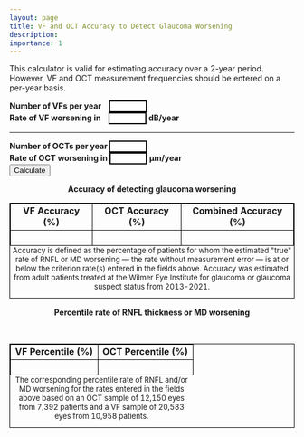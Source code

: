 ```yaml
---
layout: page
title: VF and OCT Accuracy to Detect Glaucoma Worsening
description: 
importance: 1
---
```

<style>
.post-header {
  text-align: center;
}

table, th, td {
  border:1px solid black;
}

label {
  display: inline;
  clear: left;
  text-align: left;
  outline: none;
}

input[type="value"] {
  outline: none !important;
  display: inline;
  width: 9ch;
  text-align: center;
  border: 2px solid black;
  border-radius: 0px;
}
</style>

<body>
  This calculator is valid for estimating accuracy over a 2-year period. However, VF and OCT measurement frequencies should be entered on a per-year basis. 
  <p></p>
    <div class="form-group">
      <label id="vfFreq-label" for="vfFreq"><b>Number of VFs per year &nbsp;&nbsp;</b></label>
      <input
        type="value"
        name="vfFreq"
        id="vfFreqInput"
        class="form-control"
        required
      >
    </div>
    <div class="form-group">
      <label id="measurementInVF1-label" for="measurementInVF1"> <b>Rate of VF worsening in &nbsp;&nbsp;</b></label>
      <input
        type="value"
        name="measurementInVF1"
        id="measurementInputVF1"
        class="form-control"
        required
      >
      <b>dB/year</b>
    </div>
    <hr>
    <div class="form-group">
      <label id="octFreq-label" for="octFreq"><b>Number of OCTs per year  </b></label>
      <input
        type="value"
        name="octFreq"
        id="octFreqInput"
        class="form-control"
        required
      >
    </div> 
    <div class="form-group">
      <label id="measurementInOCT1-label" for="measurementInOCT1"><b>Rate of OCT worsening in </b></label>
      <input
        type="value"
        name="measurementInOCT1"
        id="measurementInputOCT1"
        class="form-control"
        required
      >
      <b>µm/year</b>
    </div>

<div class="buttondiv">
  <button type="button" id="submit" class="submit-button" 
    onclick="getInputValue()">Calculate</button>
</div>

<p></p>
<div class="eqnAnswer"><center>
  <p id= "result"><b>Accuracy of detecting glaucoma worsening</b></p></center></div>

<table class="tb" id="accuracyTable" style="width:100%">
  <caption style="caption-side:bottom"><font size="-1">Accuracy is defined as the percentage of patients for whom the estimated "true" rate of RNFL or MD worsening — the rate without measurement error — is at or below the criterion rate(s) entered in the fields above. Accuracy was estimated from adult patients treated at the Wilmer Eye Institute for glaucoma or glaucoma suspect status from 2013-2021.</font></caption>
  <tr>
    <td style="text-align:center"><b>VF Accuracy (%)</b></td>
    <td style="text-align:center"><b>OCT Accuracy (%)</b></td>
    <td style="text-align:center"><b>Combined Accuracy (%)</b></td>
  </tr>
  <tr>
    <td style="text-align:center">&nbsp;</td>
    <td style="text-align:center">&nbsp;</td>
    <td style="text-align:center">&nbsp;</td>
  </tr>
</table>
<p><center><b>Percentile rate of RNFL thickness or MD worsening</b></center></p>
<br>

<table class="tb" id="pctTable" style="width:100%">
  <caption style="caption-side:bottom"><font size="-1">The corresponding percentile rate of RNFL and/or MD worsening for the rates entered in the fields above based on an OCT sample of 12,150 eyes from 7,392 patients and a VF sample of 20,583 eyes from 10,958 patients.</font></caption>
  <tr>
    <td style="text-align:center"><b>VF Percentile (%)</b></td>
    <td style="text-align:center"><b>OCT Percentile (%)</b></td>
  </tr>
  <tr>
    <td style="text-align:center">&nbsp;</td>
    <td style="text-align:center">&nbsp;</td>
  </tr>
</table>
</body>

<script> 
// Throws an alert pop up box whenever an error is thrown by the program.
window.onerror = function(msg, url, linenumber) {
    alert(msg);
    return true;
}

// Function to calculate the  percent correct based on our paper.
function accuracyEqn(smp, lookup_idx, lookup_type) {
  // Need to multiply the frequency value by 2 to make it on the rate of 2 years instead of the input 1 year
  smp = (smp * 2) + 1;
  if (lookup_type == 'vf') {
    // Lookup table for the three vf coefficients
    const vf_lookup = {
      coef1 : [0.190479757,0.223652646,0.240565754,0.25506804,0.268316951,0.278997972,0.286546959,0.294022053,0.299776696,0.306077907,0.312791273,0.320444755,0.328436473,0.336484647,0.345284608,0.354453719,0.363793116,0.370818444,0.378462381,0.38688114,0.395880937,0.402951587,0.411322427,0.41998632,0.428177898,0.437260048,0.445671172,0.454137583,0.462847222,0.471153507,0.479536375,0.487988654,0.496396101,0.50478851,0.513602547,0.522089676,0.530245102,0.53885268,0.54736018,0.555686883,0.564053794,0.572725508,0.580857411,0.589373409,0.597666194,0.605872789,0.614307008,0.623002664,0.631558161,0.639744857],
      coef2 : [-0.06041798,-0.066359787,-0.074531655,-0.080669621,-0.084999058,-0.085814752,-0.084099306,-0.082535574,-0.079634789,-0.076995367,-0.073601837,-0.07120895,-0.068627667,-0.066425077,-0.064331883,-0.062588237,-0.06118427,-0.058473066,-0.0558686,-0.054109654,-0.053016401,-0.050437505,-0.048861819,-0.047637771,-0.045879454,-0.045139835,-0.043517384,-0.042098482,-0.04078574,-0.039490299,-0.03807006,-0.03704648,-0.036178284,-0.035116476,-0.034529478,-0.033730731,-0.032743137,-0.031969275,-0.031330375,-0.030424242,-0.029747191,-0.029353868,-0.028280956,-0.027641885,-0.026793469,-0.025912759,-0.025431125,-0.02527389,-0.024962652,-0.024181651],
      coef3 : [0.045527569,0.047352334,0.04889447,0.049296853,0.049339206,0.048587534,0.046924293,0.045291282,0.043245747,0.041354745,0.039502305,0.038044452,0.036682253,0.035357956,0.034332855,0.03340215,0.032585995,0.031353617,0.030159661,0.029229359,0.028542603,0.027370194,0.026603544,0.025993015,0.025164408,0.024632628,0.023926903,0.023263134,0.022680439,0.022084466,0.021467283,0.020900937,0.020391343,0.019910315,0.01954054,0.019102851,0.018571945,0.018185832,0.017786483,0.017378583,0.01700327,0.016717034,0.016261021,0.01590464,0.01549048,0.015100516,0.014797525,0.01458047,0.014318877,0.013954276],
    };
    var coef1 = vf_lookup['coef1'][lookup_idx];
    var coef2 = vf_lookup['coef2'][lookup_idx];
    var coef3 = vf_lookup['coef3'][lookup_idx];
  } else {
    // Lookup table for the three oct coefficients
    const oct_lookup = {
      coef1 : [0.822690159,0.793945489,0.730533405,0.589983103,0.533914205,0.491102554,0.458007414,0.431223757,0.420185995,0.414983281,0.412228807,0.412641231,0.415463034,0.419753292,0.423068375,0.428292969,0.436120729,0.442247358,0.449541672,0.457060536,0.463816713,0.469437265,0.475638675,0.482555582,0.489221053,0.495829808,0.502234568,0.509338581,0.516922551,0.524523218,0.532081511,0.539844431,0.5473206,0.555056817,0.562926995,0.571086904,0.579001527,0.585931753,0.594183503,0.601886015,0.609985808,0.617472844,0.625352327,0.633011309,0.641304675,0.649346536,0.656971262,0.664899912,0.672521023,0.680167706],
      coef2 : [-0.008314292,-0.032211032,-0.004467137,0.03043717,0.008564705,-0.020894607,-0.044184804,-0.050345584,-0.056031653,-0.06024591,-0.060154992,-0.061197386,-0.06071026,-0.059746806,-0.059179924,-0.058264602,-0.057989043,-0.056471821,-0.055329258,-0.054658946,-0.053177686,-0.051272196,-0.049749402,-0.048142539,-0.046890517,-0.04538224,-0.043532434,-0.042026527,-0.040957929,-0.039786755,-0.03855801,-0.037523299,-0.036745078,-0.035532288,-0.034532526,-0.0338042,-0.032851818,-0.031625267,-0.03123376,-0.030439212,-0.029864763,-0.028887948,-0.028216255,-0.027475399,-0.027342323,-0.02696894,-0.026231624,-0.025883057,-0.025363683,-0.024688808],
      coef3 : [0.012032007,0.018014356,0.012613292,0.011711992,0.022474625,0.0331204,0.039687026,0.040200388,0.040566082,0.040634876,0.03973449,0.039018301,0.038152903,0.037290654,0.036253457,0.03527301,0.034704043,0.033741618,0.03300032,0.032375419,0.031521536,0.030433141,0.029466941,0.028545242,0.027795006,0.02692258,0.025972371,0.025116939,0.024501165,0.023903164,0.023258957,0.022651519,0.022122248,0.02155156,0.020999924,0.02055514,0.020047982,0.019420669,0.019078847,0.018591768,0.018230707,0.017714526,0.01734582,0.016909745,0.016646404,0.016356228,0.015924305,0.015619082,0.015273325,0.014877935],
    };
    var coef1 = oct_lookup['coef1'][lookup_idx];
    var coef2 = oct_lookup['coef2'][lookup_idx];
    var coef3 = oct_lookup['coef3'][lookup_idx];
  }
  return 100*(coef1 + coef2*Math.log(smp) + coef3*(Math.log(smp))**2);
}

// Calculate combined accuracy of vf and oct.
function combinedAccuracy(vf_percent_correct, oct_percent_correct) {
  vf_cd = vf_percent_correct / 100;
  oct_vd = oct_percent_correct / 100;
  return 100*(vf_cd + oct_vd - (vf_cd*oct_vd));
}

// Function that handles the main information flow to perform the calculations.
function calculateAccuracy(vf_freq, oct_freq, vf_actual_rate, oct_actual_rate) {
  // Percentile Table
  const percentiles = [0.99,0.98,0.97,0.96,0.95,0.94,0.93,0.92,0.91,0.9,0.89,0.88,0.87,0.86,0.85,0.84,0.83,0.82,0.81,0.8,0.79,0.78,0.77,0.76,0.75,0.74,0.73,0.72,0.71,0.7,0.69,0.68,0.67,0.66,0.65,0.64,0.63,0.62,0.61,0.6,0.59,0.58,0.57,0.56,0.55,0.54,0.53,0.52,0.51,0.5];
  // VF Table
  const db_pyear = [-2.375374179,-1.87072991,-1.55882768,-1.354906634,-1.209968329,-1.10005846,-1.004460165,-0.922879731,-0.850669103,-0.788616302,-0.73812498,-0.694618166,-0.657602418,-0.622323225,-0.594619155,-0.569041382,-0.545408203,-0.51918586,-0.495643593,-0.474408781,-0.455362716,-0.43417603,-0.41702764,-0.401546448,-0.38535631,-0.370813706,-0.357395279,-0.344351564,-0.332899923,-0.32056724,-0.30908592,-0.296439662,-0.284030788,-0.273758069,-0.263631487,-0.253395759,-0.242297973,-0.2336445,-0.223724021,-0.215218543,-0.206087714,-0.197988734,-0.189993294,-0.182100379,-0.174189643,-0.166953802,-0.159186689,-0.151801921,-0.144212655,-0.137260077];
  // OCT Table
  const mic_pyear = [-59.10676741,-21.06141589,-10.61985367,-6.43719542,-4.867978254,-3.929476474,-3.29888707,-2.868740323,-2.575112527,-2.348728534,-2.172631297,-2.020366034,-1.899064351,-1.797026962,-1.68954472,-1.602117914,-1.533984613,-1.464555097,-1.407078688,-1.350655596,-1.296282342,-1.237350255,-1.181807662,-1.134068909,-1.088528277,-1.04379893,-1.000612736,-0.961338114,-0.92650516,-0.894411349,-0.862917964,-0.831970156,-0.798927213,-0.772183197,-0.7445282,-0.718996287,-0.69435203,-0.664350749,-0.639762671,-0.61411954,-0.591691858,-0.566843864,-0.546191311,-0.522478076,-0.500657912,-0.48070557,-0.457669937,-0.436351304,-0.415084497,-0.39408508];

  // ERROR CHECKING
  // If vf_rate is below the 99th percentile or above 0 then throw input error
  if (vf_actual_rate < db_pyear[0] || vf_actual_rate > 0) {
    throw new Error('VF rate is out of range. Please enter a value between our 99th percentile (-2.375) and 0.');
  // If oct_rate is below the 99th percentile or above 0 then throw input error
  } else if (oct_actual_rate < mic_pyear[0] || oct_actual_rate > 0) {
    throw new Error('OCT rate is out of range. Please enter a value between our 99th percentile (-59.11) and 0.');
  }

  // Define way to find two closest numbers from array
  const findClosest = (arr = [], target = 1) => {
   const size = 2;
   return arr.sort((a, b) => {
      const distanceA = Math.abs(a - target)
      const distanceB = Math.abs(b - target)
      if (distanceA === distanceB) {
         return a - b
      }
      return distanceA - distanceB
   }).slice(0, size)
   .sort((a, b) => a - b);
  };

  // CALCULATE VF INFORMATION
  // Get two closest vf rates from our table
  var vf_closest_array = findClosest([...db_pyear], vf_actual_rate);
  var vf_pctl_rate1 = vf_closest_array[0];
  var vf_pctl_rate2 = vf_closest_array[1];
  // Get distance between the two closest vf rates
  var vf_rate_distance = Math.abs(vf_pctl_rate1 - vf_pctl_rate2);
  // Get right-most value in the rate array between the two
  var vf_rate_rhs = Math.max(vf_pctl_rate1, vf_pctl_rate2);
  // Get distance between our actual rate and the right-hand rate
  var vf_rhs_distance = Math.abs(vf_actual_rate - vf_rate_rhs);
  // Get the percentage of the distance between the left-hand and right-hand rates that our actual rate is
  var vf_interpolate_pctl = vf_rhs_distance / vf_rate_distance;
  // Get the index of the rate array that the closest rate to our actual is
  var vf_lookup_idx = db_pyear.indexOf(vf_rate_rhs);
  // Use that index to look up what percentile it is and then add the interpolated distance percent
  var vf_pctl = (percentiles[vf_lookup_idx]*100) + vf_interpolate_pctl;

  // CALCULATE OCT INFORMATION
  // Get two closest oct rates from our table
  var oct_closest_array = findClosest([...mic_pyear], oct_actual_rate);
  var oct_pctl_rate1 = oct_closest_array[0];
  var oct_pctl_rate2 = oct_closest_array[1];
  // Get distance between the two closest oct rates
  var oct_rate_distance = Math.abs(oct_pctl_rate1 - oct_pctl_rate2);
  // Get right-most value in the rate array between the two
  var oct_rate_rhs = Math.max(oct_pctl_rate1, oct_pctl_rate2);
  // Get distance between our actual rate and the right-hand rate
  var oct_rhs_distance = Math.abs(oct_actual_rate - oct_rate_rhs);
  // Get the percentage of the distance between the left-hand and right-hand rates that our actual rate is
  var oct_interpolate_pctl = oct_rhs_distance / oct_rate_distance;
  // Get the index of the rate array that the closest rate to our actual is
  var oct_lookup_idx = mic_pyear.indexOf(oct_rate_rhs);
  // Use that index to look up what percentile it is and then add the interpolated distance percent
  var oct_pctl = (percentiles[oct_lookup_idx]*100) + oct_interpolate_pctl;
  
  // Use the accuracy equations to calculate percent correct for everything
  var vf_percent_correct = accuracyEqn(vf_freq, vf_lookup_idx, 'vf');
  var oct_percent_correct = accuracyEqn(oct_freq, oct_lookup_idx, 'oct');
  var combined_percent_correct = combinedAccuracy(vf_percent_correct, oct_percent_correct);
  return [vf_percent_correct, vf_pctl, oct_percent_correct, oct_pctl, combined_percent_correct];
}

// Get number of significant figures from inputs - MUST be string
function getSignificantDigitCount(n) {
  var dec_sent = false;
  // If input has a decimal place, set flag to true and append "1" to the end of it.
  // This is a hack around JavaScript engine automatically converting "1.00" to "1"
  // but now it will accurately keep it as "1.001" and then we subtract 1 sig fig at the end if flag is true.
  if (n.indexOf(".") != -1) {
    n += 1
    dec_sent = true;
  }
  n = Math.abs(n.replace(".", "")); //remove decimal and make positive
  if (n == 0) return 1;
  while (n != 0 && n % 10 == 0) n /= 10; //kill the 0s at the end of n
  if (dec_sent) {
    return Math.floor(Math.log(n) / Math.LN10)
  }
  return Math.floor(Math.log(n) / Math.LN10) + 1; //get number of digits
}

// This is where all the values from the page are actually read in and then the table values are updated. 
function getInputValue() {
  // Read in all inputs
  var vf_freq = Number(document.getElementById("vfFreqInput").value);
  var vf_rate = document.getElementById("measurementInputVF1").value;
  var oct_freq = Number(document.getElementById("octFreqInput").value);
  var oct_rate = document.getElementById("measurementInputOCT1").value;

  // Flags to check if only VF or only OCT info has been input
  var only_vf = false;
  var only_oct = false;
  // First check if VF is the only thing that has been input
  if (!oct_freq && !oct_rate) {
    // ERROR CHECKING
    if (isNaN(vf_freq)) {
      throw new Error('VF frequency is not a number.');
    } else if (vf_freq < 1 || vf_freq > 12) {
      throw new Error('VF frequency must be between 1 and 12, as we only calculated accuracy for that range.')
    } else if (isNaN(Number(vf_rate))) {
      throw new Error('VF rate is not a number.');
    }
    only_vf = true;
    // Get significant figures for rounding later (ignoring frequency inputs since they are integers)
    var min_sigs = getSignificantDigitCount(vf_rate);
  // Then check if OCT is the only thing that has been input
  } else if (!vf_freq && !vf_rate) {
    // ERROR CHECKING
    if (isNaN(oct_freq)) {
      throw new Error('OCT frequency is not a number.');
    } else if (oct_freq < 1 || oct_freq > 12) {
      throw new Error('OCT frequency must be between 1 and 12, as we only calculated accuracy for that range.')
    } else if (isNaN(Number(oct_rate))) {
      throw new Error('OCT rate is not a number.');
    }
    only_oct = true;
    // Get significant figures for rounding later (ignoring frequency inputs since they are integers)
    var min_sigs = getSignificantDigitCount(oct_rate);
  } else {
    // ERROR CHECKING
    if (isNaN(vf_freq)) {
      throw new Error('VF frequency is not a number.');
    } else if (vf_freq < 1 || vf_freq > 12) {
      throw new Error('VF frequency must be greater than 1 and less than 12, as we only calculated accuracy for that range.')
    } else if (isNaN(Number(vf_rate))) {
      throw new Error('VF rate is not a number.');
    } else if (isNaN(oct_freq)) {
      throw new Error('OCT frequency is not a number.');
    } else if (oct_freq < 1 || oct_freq > 12) {
      throw new Error('OCT frequency must be greater than 1 and less than 12, as we only calculated accuracy for that range.')
    } else if (isNaN(Number(oct_rate))) {
      throw new Error('OCT rate is not a number.');
    }
    // Get significant figures for rounding later (ignoring frequency inputs since they are integers)
    vf_rate_sigs = getSignificantDigitCount(vf_rate);
    oct_rate_sigs = getSignificantDigitCount(oct_rate);
    var min_sigs = Math.min(vf_rate_sigs, oct_rate_sigs);
  }

  // Calculate accuracies
  var pct_array = calculateAccuracy(vf_freq, oct_freq, vf_rate, oct_rate);
  var vf_percent_correct = pct_array[0];
  var vf_pctl = pct_array[1];
  var oct_percent_correct = pct_array[2];
  var oct_pctl = pct_array[3];
  var combined_percent_correct = pct_array[4];
  //Round decimal places of accuracies to minimum sig figs from above
  if (min_sigs < 2) {
    vf_percent_correct = vf_percent_correct.toPrecision(min_sigs);
    vf_percent_correct = Number(vf_percent_correct).toFixed(0);
    oct_percent_correct = oct_percent_correct.toPrecision(min_sigs);
    oct_percent_correct = Number(oct_percent_correct).toFixed(0);
    combined_percent_correct = combined_percent_correct.toPrecision(min_sigs);
    combined_percent_correct = Number(combined_percent_correct).toFixed(0);
  } else {
    vf_percent_correct = vf_percent_correct.toPrecision(min_sigs);
    oct_percent_correct = oct_percent_correct.toPrecision(min_sigs);
    combined_percent_correct = combined_percent_correct.toPrecision(min_sigs);
  }
  // Update tables
  var acc_table = document.getElementById('accuracyTable');
  var pct_table = document.getElementById('pctTable');
  if (only_vf) {
    acc_table.rows[1].cells[0].innerHTML = vf_percent_correct;
    acc_table.rows[1].cells[1].innerHTML = "";
    acc_table.rows[1].cells[2].innerHTML = "";
    pct_table.rows[1].cells[0].innerHTML = vf_pctl.toFixed(1);
    pct_table.rows[1].cells[1].innerHTML = "";
  } else if (only_oct) {
    acc_table.rows[1].cells[0].innerHTML = "";
    acc_table.rows[1].cells[1].innerHTML = oct_percent_correct;
    acc_table.rows[1].cells[2].innerHTML = "";
    pct_table.rows[1].cells[0].innerHTML = "";
    pct_table.rows[1].cells[1].innerHTML = oct_pctl.toFixed(1);
  } else {
    acc_table.rows[1].cells[0].innerHTML = vf_percent_correct;
    acc_table.rows[1].cells[1].innerHTML = oct_percent_correct;
    acc_table.rows[1].cells[2].innerHTML = combined_percent_correct;
    pct_table.rows[1].cells[0].innerHTML = vf_pctl.toFixed(1);
    pct_table.rows[1].cells[1].innerHTML = oct_pctl.toFixed(1);
  }
  
} 
</script>